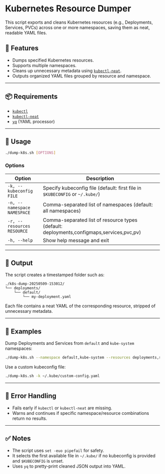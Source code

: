 
# Kubernetes Resource Dumper

This script exports and cleans Kubernetes resources (e.g., Deployments, Services, PVCs) across one or more namespaces, saving them as neat, readable YAML files.

## 🧾 Features

* Dumps specified Kubernetes resources.
* Supports multiple namespaces.
* Cleans up unnecessary metadata using [`kubectl-neat`](https://github.com/itaysk/kubectl-neat).
* Outputs organized YAML files grouped by resource and namespace.

---

## 📦 Requirements

* [`kubectl`](https://kubernetes.io/docs/tasks/tools/)
* [`kubectl-neat`](https://github.com/itaysk/kubectl-neat)
* [`yq`](https://github.com/mikefarah/yq) (YAML processor)

---

## 🚀 Usage

```bash
./dump-k8s.sh [OPTIONS]
```

### Options

| Option                      | Description                                                                              |
| --------------------------- | ---------------------------------------------------------------------------------------- |
| `-k, --kubeconfig FILE`     | Specify kubeconfig file (default: first file in `$KUBECONFIG` or `~/.kube/`)             |
| `-n, --namespace NAMESPACE` | Comma-separated list of namespaces (default: all namespaces)                             |
| `-r, --resources RESOURCE`  | Comma-separated list of resource types (default: deployments,configmaps,services,pvc,pv) |
| `-h, --help`                | Show help message and exit                                                               |

---

## 📂 Output

The script creates a timestamped folder such as:

```
./k8s-dump-20250509-153012/
└── deployments/
    └── default/
        └── my-deployment.yaml
```

Each file contains a neat YAML of the corresponding resource, stripped of unnecessary metadata.

---

## 🧪 Examples

Dump Deployments and Services from `default` and `kube-system` namespaces:

```bash
./dump-k8s.sh --namespace default,kube-system --resources deployments,services
```

Use a custom kubeconfig file:

```bash
./dump-k8s.sh -k ~/.kube/custom-config.yaml
```

---

## 🛑 Error Handling

* Fails early if `kubectl` or `kubectl-neat` are missing.
* Warns and continues if specific namespace/resource combinations return no results.

---

## ✅ Notes

* The script uses `set -euo pipefail` for safety.
* It selects the first available file in `~/.kube/` if no kubeconfig is provided and `$KUBECONFIG` is unset.
* Uses `yq` to pretty-print cleaned JSON output into YAML.
